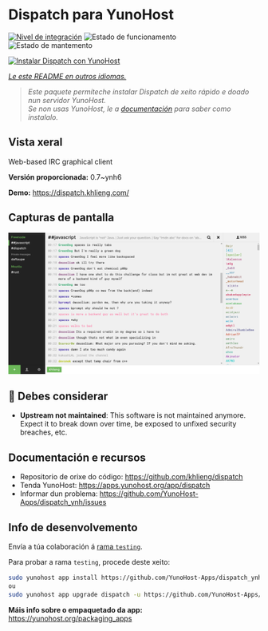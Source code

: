 <!--
NOTA: Este README foi creado automáticamente por <https://github.com/YunoHost/apps/tree/master/tools/readme_generator>
NON debe editarse manualmente.
-->

# Dispatch para YunoHost

[![Nivel de integración](https://dash.yunohost.org/integration/dispatch.svg)](https://ci-apps.yunohost.org/ci/apps/dispatch/) ![Estado de funcionamento](https://ci-apps.yunohost.org/ci/badges/dispatch.status.svg) ![Estado de mantemento](https://ci-apps.yunohost.org/ci/badges/dispatch.maintain.svg)

[![Instalar Dispatch con YunoHost](https://install-app.yunohost.org/install-with-yunohost.svg)](https://install-app.yunohost.org/?app=dispatch)

*[Le este README en outros idiomas.](./ALL_README.md)*

> *Este paquete permíteche instalar Dispatch de xeito rápido e doado nun servidor YunoHost.*  
> *Se non usas YunoHost, le a [documentación](https://yunohost.org/install) para saber como instalalo.*

## Vista xeral

Web-based IRC graphical client


**Versión proporcionada:** 0.7~ynh6

**Demo:** <https://dispatch.khlieng.com/>

## Capturas de pantalla

![Captura de pantalla de Dispatch](./doc/screenshots/screenshot.png)

## :red_circle: Debes considerar

- **Upstream not maintained**: This software is not maintained anymore. Expect it to break down over time, be exposed to unfixed security breaches, etc.

## Documentación e recursos

- Repositorio de orixe do código: <https://github.com/khlieng/dispatch>
- Tenda YunoHost: <https://apps.yunohost.org/app/dispatch>
- Informar dun problema: <https://github.com/YunoHost-Apps/dispatch_ynh/issues>

## Info de desenvolvemento

Envía a túa colaboración á [rama `testing`](https://github.com/YunoHost-Apps/dispatch_ynh/tree/testing).

Para probar a rama `testing`, procede deste xeito:

```bash
sudo yunohost app install https://github.com/YunoHost-Apps/dispatch_ynh/tree/testing --debug
ou
sudo yunohost app upgrade dispatch -u https://github.com/YunoHost-Apps/dispatch_ynh/tree/testing --debug
```

**Máis info sobre o empaquetado da app:** <https://yunohost.org/packaging_apps>
